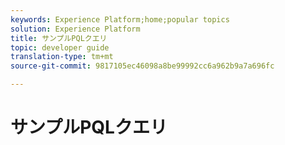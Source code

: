 ```yaml
---
keywords: Experience Platform;home;popular topics
solution: Experience Platform
title: サンプルPQLクエリ
topic: developer guide
translation-type: tm+mt
source-git-commit: 9817105ec46098a8be99992cc6a962b9a7a696fc

---
```



# サンプルPQLクエリ
